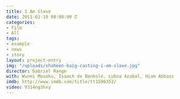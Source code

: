 ```yaml
---
title: I Am Slave
date: 2011-01-10 00:00:00 Z
categories:
- Film
- All
tags:
- example
- news
- story
layout: project-entry
img: "/uploads/shaheen-baig-casting-i-am-slave.jpg"
director: Gabriel Range
with: Wunmi Mosaku, Isaach de Bankolé, Lubna Azabal, Hiam Abbass
imdb: http://www.imdb.com/title/tt1596352/
video: 9314ng3hxy
---
```


